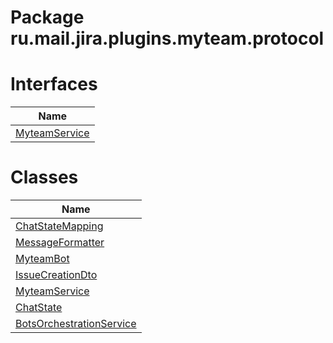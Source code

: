 Package ru.mail.jira.plugins.myteam.protocol
============================================
Interfaces
==========
| Name                              |
| --------------------------------- |
| [MyteamService](MyteamService.md) |

Classes
=======
| Name                                                    |
| ------------------------------------------------------- |
| [ChatStateMapping](ChatStateMapping.md)                 |
| [MessageFormatter](MessageFormatter.md)                 |
| [MyteamBot](MyteamBot.md)                               |
| [IssueCreationDto](IssueCreationDto.md)                 |
| [MyteamService](MyteamService.md)                       |
| [ChatState](ChatState.md)                               |
| [BotsOrchestrationService](BotsOrchestrationService.md) |

